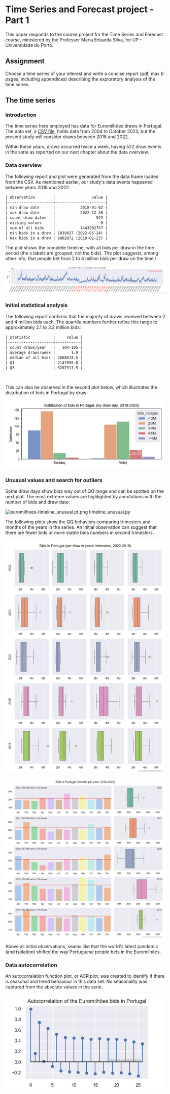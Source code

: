 # Time Series and Forecast project - Part 1
This paper responds to the course project for the Time Series and Forecast course,
ministered by the Professor Maria Eduarda Silva, for UP - Universidade do Porto.

## Assignment

Choose a time series of your interest and write a concise report
(pdf, max 6 pages, including appendices) describing
the exploratory analysis of the time series.

## The time series
### Introduction
The time series here employed has data for Euromilhões draws in Portugal. The data set,
a [CSV file](../data/euromilhoes.pt.csv), holds data from 2004 to October 2023, but the present study
will consider draws between 2018 and 2022.

Within these years, draws occurred twice a week, having 522 draw events in the serie
as reported on our next chapter about the data overview.

### Data overview
The following report and plot were generated from the data frame loaded from the CSV.
As mentioned earlier, our study's data events happened between years 2018 and 2022.
```text
| observation        |                value |
|--------------------+----------------------|
| min draw date      |           2018-01-02 |
| max draw date      |           2022-12-30 |
| count draw dates   |                  522 |
| missing values     |                    0 |
| sum of all bids    |           1443202757 |
| min bids in a draw | 1039427 (2022-05-24) |
| max bids in a draw | 6802872 (2018-02-23) |
```

The plot shows the complete timeline,
with all bids per draw in the time period (the x labels are grouped, not the bids).
The plot suggests, among other info, that people bet from 2 to 4 million bids per draw on the time.\

![euromilhoes-timeline.pt.png](euromilhoes-timeline.pt.png)

### Initial statistical analysis
The following report confirms that the majority of draws received between 2 and 4 million bids each.
The quartile numbers further refine this range to approximately 2.1 to 3.2 million bids:
```text
| statistic          |     value |
|--------------------+-----------|
| count draws/year   |   104-105 |
| average draws/week |       1.9 |
| median of all bids | 2608674.5 |
| Q1                 | 2147098.8 |
| Q3                 | 3207317.5 |
```
<br />

This can also be observed in the second plot below, which illustrates
the distribution of bids in Portugal by draw:

![euromilhoes-draws.pt.png](euromilhoes-draws.pt.png)

### Unusual values and search for outliers

Some draw days show bids way out of QQ range and can be spotted on the next plot.
The most extreme values are highlighted by annotations with the number of bids and draw date:

![euromilhoes-timeline_unusual.pt.png
timeline_unusual.py](euromilhoes-timeline_unusual.pt.png)

The following plots show the QQ behaviors comparing trimesters and months of the years in the series.
An initial observation can suggest that there are fewer bids or more stable bids numbers
in second trimesters.

![euromilhoes-trimesters.pt.png](euromilhoes-trimesters.pt.png)

![euromilhoes-monthly.pt.png](euromilhoes-monthly.pt.png)

Above all initial observations, seams like that the world's latest pandemic (and isolation)
shifted the way Portuguese people bets in the Euromilhões.

### Data autocorrelation

An autocorrelation function plot, or ACR plot, was created to identify if there is seasonal
and trend behaviour in this data set. No seasonality was captured from the absolute values in the serie.

![euromilhoes-timeline_acf.pt.png](euromilhoes-timeline_acf.pt.png)

<!-- # Check: [modelling_with-AR_models](https://moodle2324.up.pt/mod/folder/view.php?id=81448) -->
<!-- ChatGPT: plots: to reveal patterns, trends -->

